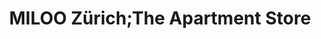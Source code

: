 ---
title: "MILOO Zürich;The Apartment Store"
url: /zuerich/miloo-zuerich-the-apartment-store/
shop: Fahrrad
---